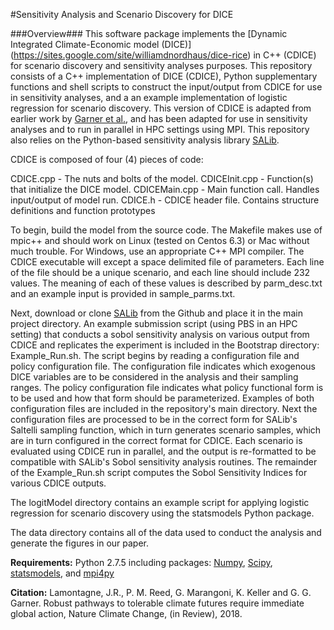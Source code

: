 #Sensitivity Analysis and Scenario Discovery for DICE

###Overview###
This software package implements the [Dynamic Integrated Climate-Economic model (DICE)] (https://sites.google.com/site/williamdnordhaus/dice-rice) in C++ (CDICE) for scenario discovery and sensitivity analyses purposes.  This repository consists of a C++ implementation of DICE (CDICE), Python supplementary functions and shell scripts to construct the input/output from CDICE for use in sensitivity analyses, and a an example implementation of logistic regression for scenario discovery.  This version of CDICE is adapted from earlier work by [Garner et al.](https://github.com/scrim-network/cdice_doeclim), and has been adapted for use in sensitivity analyses and to run in parallel in HPC settings using MPI.  This repository also relies on the Python-based sensitivity analysis library [SALib](https://github.com/SALib/SALib).  

CDICE is composed of four (4) pieces of code:

CDICE.cpp - The nuts and bolts of the model. CDICEInit.cpp - Function(s) that initialize the DICE model. CDICEMain.cpp - Main function call. Handles input/output of model run. CDICE.h - CDICE header file. Contains structure definitions and function prototypes

To begin, build the model from the source code. The Makefile makes use of mpic++ and should work on Linux (tested on Centos 6.3) or Mac without much trouble. For Windows, use an appropriate C++ MPI compiler. The CDICE executable will except a space delimited file of parameters.  Each line of the file should be a unique scenario, and each line should include 232 values.  The meaning of each of these values is described by parm_desc.txt and an example input is provided in sample_parms.txt.

Next, download or clone [SALib](https://github.com/SALib/SALib) from the Github and place it in the main project directory. An example submission script (using PBS in an HPC setting) that conducts a sobol sensitivity analysis on various output from CDICE and replicates the experiment is included in the Bootstrap directory: Example_Run.sh.  The script begins by reading a configuration file and policy configuration file.  The configuration file indicates which exogenous DICE variables are to be considered in the analysis and their sampling ranges.  The policy configuration file indicates what policy functional form is to be used and how that form should be parameterized.  Examples of both configuration files are included in the repository's main directory.  Next the configuration files are processed to be in the correct form for SALib's Saltelli sampling function, which in turn generates scenario samples, which are in turn configured in the correct format for CDICE.  Each scenario is evaluated using CDICE run in parallel, and the output is re-formatted to be compatible with SALib's Sobol sensitivity analysis routines.  The remainder of the Example_Run.sh script computes the Sobol Sensitivity Indices for various CDICE outputs.

The logitModel directory contains an example script for applying logistic regression for scenario discovery using the statsmodels Python package.

The data directory contains all of the data used to conduct the analysis and generate the figures in our paper.

**Requirements:**
Python 2.7.5 including packages: [Numpy](http://www.numpy.org/), [Scipy](https://www.scipy.org/), [statsmodels](https://www.statsmodels.org/stable/index.html), and [mpi4py](https://pypi.org/project/mpi4py/)

**Citation:**
Lamontagne, J.R., P. M. Reed, G. Marangoni, K. Keller and G. G. Garner. Robust pathways to tolerable climate futures require immediate
global action, Nature Climate Change, (in Review), 2018.
